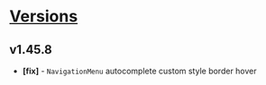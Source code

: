 # [Versions](https://github.com/Tracktor/design-system/releases)

## v1.45.8
- **[fix]** - `NavigationMenu` autocomplete custom style border hover
